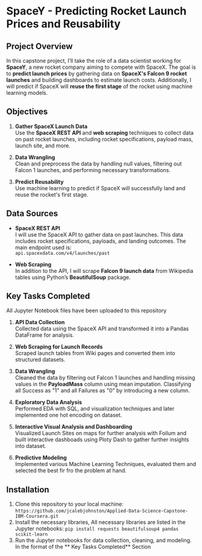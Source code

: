 # SpaceY - Predicting Rocket Launch Prices and Reusability

## Project Overview

In this capstone project, I’ll take the role of a data scientist working for **SpaceY**, a new rocket company aiming to compete with SpaceX. The goal is to **predict launch prices** by gathering data on **SpaceX's Falcon 9 rocket launches** and building dashboards to estimate launch costs. Additionally, I will predict if SpaceX will **reuse the first stage** of the rocket using machine learning models.

## Objectives
1. **Gather SpaceX Launch Data**  
   Use the **SpaceX REST API** and **web scraping** techniques to collect data on past rocket launches, including rocket specifications, payload mass, launch site, and more.

2. **Data Wrangling**  
   Clean and preprocess the data by handling null values, filtering out Falcon 1 launches, and performing necessary transformations.

3. **Predict Reusability**  
   Use machine learning to predict if SpaceX will successfully land and reuse the rocket's first stage.

## Data Sources

- **SpaceX REST API**  
  I will use the SpaceX API to gather data on past launches. This data includes rocket specifications, payloads, and landing outcomes. The main endpoint used is:  
  `api.spacexdata.com/v4/launches/past`
  
- **Web Scraping**  
  In addition to the API, I will scrape **Falcon 9 launch data** from Wikipedia tables using Python’s **BeautifulSoup** package.

## Key Tasks Completed
All Jupyter Notebook files have been uploaded to this repository
1. **API Data Collection**  
   Collected data using the SpaceX API and transformed it into a Pandas DataFrame for analysis.

2. **Web Scraping for Launch Records**  
   Scraped launch tables from Wiki pages and converted them into structured datasets.

3. **Data Wrangling**  
   Cleaned the data by filtering out Falcon 1 launches and handling missing values in the **PayloadMass** column using mean imputation.
   Classifying all Success as "1" and all Failures as "0" by introducing a new column.

4. **Exploratory Data Analysis**  
   Performed EDA with SQL, and visualization techniques and later implemented one hot encoding on dataset.

5. **Interactive Visual Analysis and Dashboarding**  
   Visualized Launch Sites on maps for further analysis with Foilum and built interactive dashboads using Ploty Dash to gather further insights into dataset.

6. **Predictive Modeling**  
   Implemented various Machine Learning Techniques, evaluated them and selected the best fir fro the problem at hand.

## Installation
1. Clone this repository to your local machine:
   `https://github.com/jcalebjohnston/Applied-Data-Science-Capstone-IBM-Coursera.git`
2. Install the necessary libraries, All necessary libraries are listed in the Jupyter notebooks:
```pip install requests beautifulsoup4 pandas scikit-learn```
3. Run the Jupyter notebooks for data collection, cleaning, and modeling. In the format of the ** Key Tasks Completed** Section
